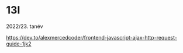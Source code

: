 # 13I
2022/23. tanév

https://dev.to/alexmercedcoder/frontend-javascript-ajax-http-request-guide-1jk2
